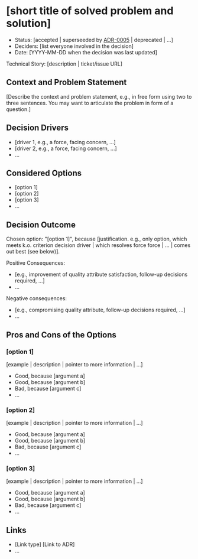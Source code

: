 # [short title of solved problem and solution]

* Status: [accepted | superseeded by [ADR-0005](0005-example.md) | deprecated | ...] <!-- optional -->
* Deciders: [list everyone involved in the decision] <!-- optional -->
* Date: [YYYY-MM-DD when the decision was last updated] <!-- optional -->

Technical Story: [description | ticket/issue URL] <!-- optional -->


## Context and Problem Statement
[Describe the context and problem statement, e.g., in free form using two to three sentences. You may want to articulate the problem in form of a question.]


## Decision Drivers <!-- optional -->

* [driver 1, e.g., a force, facing concern, ...]
* [driver 2, e.g., a force, facing concern, ...]
* ... <!-- numbers of drivers can vary -->


## Considered Options

* [option 1]
* [option 2]
* [option 3]
* ... <!-- numbers of options can vary -->


## Decision Outcome

Chosen option: "[option 1]", because [justification. e.g., only option, which meets k.o. criterion decision driver | which resolves force force | ... | comes out best (see below)].

Positive Consequences: <!-- optional -->
* [e.g., improvement of quality attribute satisfaction, follow-up decisions required, ...]
* ...

Negative consequences: <!-- optional -->
* [e.g., compromising quality attribute, follow-up decisions required, ...]
* ...


## Pros and Cons of the Options <!-- optional -->

### [option 1]

[example | description | pointer to more information | ...] <!-- optional -->

* Good, because [argument a]
* Good, because [argument b]
* Bad, because [argument c]
* ... <!-- numbers of pros and cons can vary -->

### [option 2]

[example | description | pointer to more information | ...] <!-- optional -->

* Good, because [argument a]
* Good, because [argument b]
* Bad, because [argument c]
* ... <!-- numbers of pros and cons can vary -->

### [option 3]

[example | description | pointer to more information | ...] <!-- optional -->

* Good, because [argument a]
* Good, because [argument b]
* Bad, because [argument c]
* ... <!-- numbers of pros and cons can vary -->


## Links <!-- optional -->

* [Link type] [Link to ADR] <!-- example: Refined by [ADR-0005](0005-example.md) -->
* ... <!-- numbers of links can vary -->
